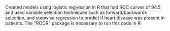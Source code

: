 Created models using logistic regression in R that had ROC curves of 94.5 and used variable selection techniques such as forward/backwards selection, and stepwise regression to predict if heart disease was present in patients. The "ROCR" package is necessary to run this code in R.
